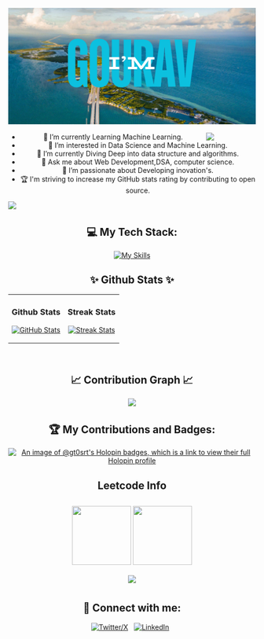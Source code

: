 <!---
GT0SRT/GT0SRT is a ✨ special ✨ repository because its `README.md` (this file) appears on your GitHub profile.
You can click the Preview link to take a look at your changes.
--->
<div align="center">
  
![cover](cover.png)

</div>

<div align="center"> 
  
  <!-- <h2>🐍 Contributions 🐍</h2>
  <img alt="snake eating my contributions" src="https://raw.githubusercontent.com/salesp07/salesp07/output/github-contribution-grid-snake.svg" />
</div> -->
<!-- <style>
    @import url('https://fonts.googleapis.com/css2?family=Caveat:wght@400..700&family=Ga+Maamli&family=Jacquarda+Bastarda+9&family=Permanent+Marker&family=Protest+Strike&display=swap');
    @import url('https://fonts.googleapis.com/css2?family=Ga+Maamli&family=Jacquarda+Bastarda+9&family=Permanent+Marker&family=Protest+Strike&display=swap');

body{
  font-family: 'Caveat';
}
  h1 {
    font-size: 4em;
    font-family: 'Permanent Marker';
  }
</style> -->
<!--# 👋 **Hi, I’m GOURAV**-->

<!--owl image-->
<div>
  <img align="right" width="20%" src="https://owlbertsio-resized.s3.amazonaws.com/Popper.psd.full.png">
</div>

- 🔭 I’m currently Learning Machine Learning.
- 👀 I’m interested in Data Science and Machine Learning.
- 🌱 I’m currently Diving Deep into data structure and algorithms.
- 💬 Ask me about Web Development,DSA, computer science.
- 🌱 I’m passionate about Developing inovation's.
- 🏆 I'm striving to increase my GitHub stats rating by contributing to open source.


<!--Profile Count Badge-->
<p align="left">
  <img src="https://komarev.com/ghpvc/?username=GT0SRT&label=Profile%20views&color=770677&style=for-the-badge&logo=star" style="padding-right:20px;" />
</p>

<div align="center">

## 💻 My Tech Stack:

[![My Skills](https://skillicons.dev/icons?i=python,c,cpp,js,react,html,css,bootstrap,tailwind,nodejs,express,firebase)](https://skillicons.dev)

<!--Github stats Table--> 
<h2 align="center">✨ Github Stats ✨</h2>

<table width="100%">
  <tr>
     <td width="50%">
      <h3 align="center"><strong>Github Stats</strong></h3>
      <p align="center">
        <a href="https://github.com/GT0SRT">
          <img align="center" src="https://github-readme-stats.vercel.app/api?username=GT0SRT&count_private=true&show_icons=true&theme=nightowl" alt="GitHub Stats" />
        </a>
      </p>
    </td>
    <td width="50%">
      <h3 align="center"><strong>Streak Stats</strong></h3>
      <p align="center">
        <a href="https://github.com/GT0SRT">
          <img align="center" src="https://streak-stats.demolab.com?user=GT0SRT&theme=nightowl" alt="Streak Stats" />
        </a>
         </p>
    </td>
  </tr>
  </table>
<br />

<!--Contribution Graph-->
## 📈 Contribution Graph 📈

<img src="https://github-readme-activity-graph.vercel.app/graph?username=GT0SRT&bg_color=011627&color=79d3c3&line=c792ea&point=ffeb95&area=true&hide_border=false" border-radius="15">

## 🏆 My Contributions and Badges:
[![An image of @gt0srt's Holopin badges, which is a link to view their full Holopin profile](https://holopin.me/gt0srt)](https://holopin.io/@gt0srt)

<!-- leet code -->
<h2 align="center">Leetcode Info<h2>
<p align="center">
  <a href="https://leetcode.com/GT0SRT/" target="_blank"><img align="center" src="https://leetcode.com/static/images/badges/2024/gif/2024-06.gif" height="120" width="120" /></a>
  <a href="https://leetcode.com/GT0SRT/" target="_blank"><img align="center" src="https://assets.leetcode.com/static_assets/marketing/2024-50.gif" height="120" width="120" /></a>
</p>
<p align="center">  
  <img  align=top flex-grow=1 width="420" src="https://leetcard.jacoblin.cool/GT0SRT?theme=dark&font=Nunito&ext=heatmap" />  
</p>

## 🤝 Connect with me:

[![Twitter/X](https://skillicons.dev/icons?i=twitter)](https://twitter.com/) &nbsp;
[![LinkedIn](https://skillicons.dev/icons?i=linkedin)](https://www.linkedin.com/in/gourav-makode-564685217/) &nbsp;
